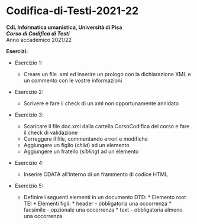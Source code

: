 # Codifica-di-Testi-2021-22 #
<b>CdL Informatica umanistica, Università di Pisa</b>
</br>
<i><b>Corso di Codifica di Testi</b></i>
</br>
Anno accademico 2021/22

<b> Esercizi: </b>
</br>
* Esercizio 1:
  * Creare un file .xml ed inserire un prologo con la dichiarazione XML e un commento con le vostre informazioni

* Esercizio 2:
  * Scrivere e fare il check di un xml non opportunamente annidato

* Esercizio 3:
  * Scaricare il file doc.xml dalla cartella CorsoCodifica del corso e fare il check di validazione
  * Correggere il file, commentando errori e modifiche
  * Aggiungere un figlio (_child_) ad un elemento
  * Aggiungere un fratello (_sibling_) ad un elemento

* Esercizio 4: 
  * Inserire CDATA all'interno di un frammento di codice HTML 

* Esercizio 5:
  * Definire i seguenti elementi in un documento DTD: 
        * Elemento root TEI
        * Elementi figli: 
            * header - obbligatoria una occorrenza 
            * facsimile - opzionale una occorrenza 
            * text - obbligatoria almeno una occorrenza


<br />

